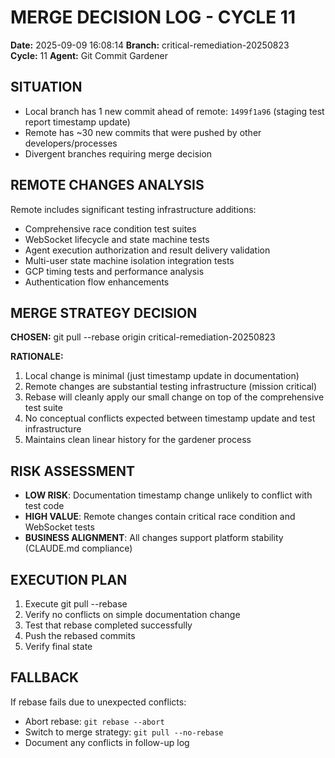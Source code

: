 # MERGE DECISION LOG - CYCLE 11
**Date:** 2025-09-09 16:08:14
**Branch:** critical-remediation-20250823  
**Cycle:** 11
**Agent:** Git Commit Gardener

## SITUATION
- Local branch has 1 new commit ahead of remote: `1499f1a96` (staging test report timestamp update)
- Remote has ~30 new commits that were pushed by other developers/processes
- Divergent branches requiring merge decision

## REMOTE CHANGES ANALYSIS
Remote includes significant testing infrastructure additions:
- Comprehensive race condition test suites
- WebSocket lifecycle and state machine tests  
- Agent execution authorization and result delivery validation
- Multi-user state machine isolation integration tests
- GCP timing tests and performance analysis
- Authentication flow enhancements

## MERGE STRATEGY DECISION
**CHOSEN:** git pull --rebase origin critical-remediation-20250823

**RATIONALE:**
1. Local change is minimal (just timestamp update in documentation)
2. Remote changes are substantial testing infrastructure (mission critical)
3. Rebase will cleanly apply our small change on top of the comprehensive test suite
4. No conceptual conflicts expected between timestamp update and test infrastructure
5. Maintains clean linear history for the gardener process

## RISK ASSESSMENT
- **LOW RISK**: Documentation timestamp change unlikely to conflict with test code
- **HIGH VALUE**: Remote changes contain critical race condition and WebSocket tests
- **BUSINESS ALIGNMENT**: All changes support platform stability (CLAUDE.md compliance)

## EXECUTION PLAN
1. Execute git pull --rebase
2. Verify no conflicts on simple documentation change
3. Test that rebase completed successfully
4. Push the rebased commits
5. Verify final state

## FALLBACK
If rebase fails due to unexpected conflicts:
- Abort rebase: `git rebase --abort`  
- Switch to merge strategy: `git pull --no-rebase`
- Document any conflicts in follow-up log
